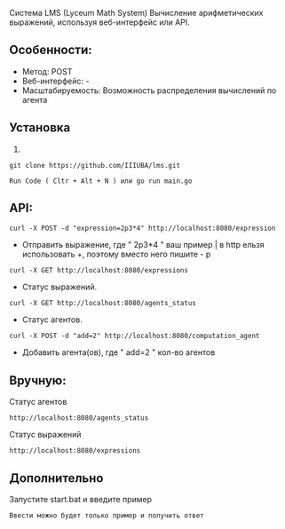 Система LMS (Lyceum Math System) 
Вычисление арифметических выражений, используя веб-интерфейс или API.

## Особенности:

- Метод: POST
- Веб-интерфейс: -
- Масштабируемость: Возможность распределения вычислений по агента

## Установка
1.
```
git clone https://github.com/IIIUBA/lms.git
```
```
Run Code ( Cltr + Alt + N ) или go run main.go
```

## API:

```
curl -X POST -d "expression=2p3*4" http://localhost:8080/expression
```
 - Отправить выражение, где " 2p3*4 " ваш пример | в http ельзя использовать +, поэтому вместо него пишите - p

```
curl -X GET http://localhost:8080/expressions
``` 
- Статус выражений.

```
curl -X GET http://localhost:8080/agents_status
``` 
- Статус агентов.

```
curl -X POST -d "add=2" http://localhost:8080/computation_agent
``` 
- Добавить агента(ов), где " add=2 " кол-во агентов


## Вручную:

Статус агентов
```
http://localhost:8080/agents_status
```
Статус выражений
```
http://localhost:8080/expressions
```
## Дополнительно

Запустите start.bat и введите пример
```
Ввести можно будет только пример и получить ответ
```
